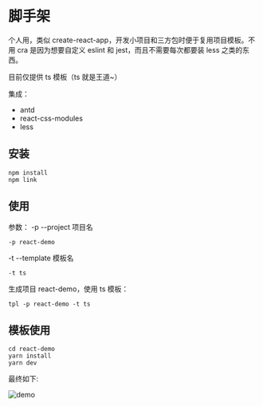# 脚手架

个人用，类似 create-react-app，开发小项目和三方包时便于复用项目模板。不用 cra 是因为想要自定义 eslint 和 jest，而且不需要每次都要装 less 之类的东西。

目前仅提供 ts 模板（ts 就是王道~）

集成：

- antd
- react-css-modules
- less

## 安装

```shell
npm install
npm link
```

## 使用

参数：
-p --project 项目名

```shell
-p react-demo
```

-t --template 模板名

```shell
-t ts
```

生成项目 react-demo，使用 ts 模板：

```shell
tpl -p react-demo -t ts
```

## 模板使用

```shell
cd react-demo
yarn install
yarn dev
```

最终如下:

![demo](https://store-g1.seewo.com/easiclass-public/646bd4cddc8344c5901ab10b29151f32)
